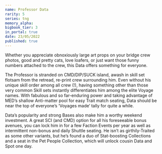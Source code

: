 ```yaml
---
name: Professor Data
rarity: 5
series: tng
memory_alpha:
bigbook_tier: 3
in_portal: true
date: 23/05/2022
published: true
---
```


Whether you appreciate obnoxiously large art props on your bridge crew photos, good and pretty cats, love loafers, or just want those funny numbers attached to the crew, this Data offers something for everyone. 

The Professor is stranded on CMD/DIP/SUCK island, awash in skill set flotsam from the retread, re-print crew surrounding him. Even without his unique skill order among all crew (!), having something other than those very common Skill sets instantly differentiates him among the elite Voyage names. With fabulous and so far-enduring power and taking advantage of MED’s shallow Anti-matter pool for easy Trait match seating, Data should be near the top of everyone’s ‘Voyages made’ tally for quite a while. 

Data’s popularity and strong Bases also make him a worthy weekend investment. A great SCI (and CMD) option for all his foreseeable bonus avenues, you can lock him in for a few Faction Events per year as well as intermittent non-bonus and daily Shuttle seating. He isn’t as girthily-Traited as some other variants, but he’s found a duo of Stat-boosting Collections and a seat in the Pet People Collection, which will unlock cousin Data and Spot one day.
